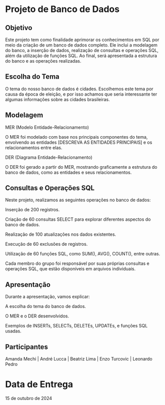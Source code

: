 <h1 aligh="center"> Projeto de Banco de Dados </h1>

<h2 aligh="center"> Objetivo </h2>

Este projeto tem como finalidade aprimorar os conhecimentos em SQL por meio da criação de um banco de dados completo. Ele inclui a modelagem do banco, a inserção de dados, realização de consultas e operações SQL, além da utilização de funções SQL. Ao final, será apresentada a estrutura do banco e as operações realizadas.

<h2 aligh="center"> Escolha do Tema </h2>

O tema do nosso banco de dados é cidades. Escolhemos este tema por causa da época de eleição, e por isso achamos que seria interessante ter algumas informações sobre as cidades brasileiras.

<h2 aligh="center"> Modelagem </h2>

MER (Modelo Entidade-Relacionamento)

O MER foi modelado com base nos principais componentes do tema, envolvendo as entidades [DESCREVA AS ENTIDADES PRINCIPAIS] e os relacionamentos entre elas.

DER (Diagrama Entidade-Relacionamento)

O DER foi gerado a partir do MER, mostrando graficamente a estrutura do banco de dados, como as entidades e seus relacionamentos.

<h2 aligh="center"> Consultas e Operações SQL </h2>

Neste projeto, realizamos as seguintes operações no banco de dados:

Inserção de 200 registros.

Criação de 60 consultas SELECT para explorar diferentes aspectos do banco de dados.

Realização de 100 atualizações nos dados existentes.

Execução de 60 exclusões de registros.

Utilização de 60 funções SQL, como SUM(), AVG(), COUNT(), entre outras.


Cada membro do grupo foi responsável por suas próprias consultas e operações SQL, que estão disponíveis em arquivos individuais.

<h2 aligh="center"> Apresentação </h2>

Durante a apresentação, vamos explicar:

A escolha do tema do banco de dados.

O MER e o DER desenvolvidos.

Exemplos de INSERTs, SELECTs, DELETEs, UPDATEs, e funções SQL usadas.

<h2 aligh="center"> Participantes </h2

Amanda Mechi | André Lucca | Beatriz Lima | Enzo Turcovic | Leonardo Pedro

# Data de Entrega

15 de outubro de 2024
